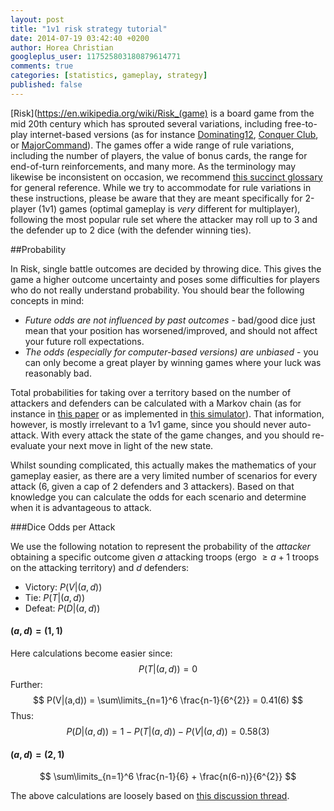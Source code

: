 ```yaml
---
layout: post
title: "1v1 risk strategy tutorial"
date: 2014-07-19 03:42:40 +0200
author: Horea Christian
googleplus_user: 117525803180879614771
comments: true
categories: [statistics, gameplay, strategy]
published: false
---
```


[Risk](https://en.wikipedia.org/wiki/Risk_(game) is a board game from the mid 20th century which has sprouted several variations, including free-to-play internet-based versions (as for instance [Dominating12](), [Conquer Club](http://www.conquerclub.com/), or [MajorCommand](http://www.majorcommand.com/)).
The games offer a wide range of rule variations, including the number of players, the value of bonus cards, the range for end-of-turn reinforcements, and many more.
As the terminology may likewise be inconsistent on occasion, we recommend [this succinct glossary](http://www.dominating12.com/?cmd=tutorial&act=glossary) for general reference. 
While we try to accommodate for rule variations in these instructions, please be aware that they are meant specifically for 2-player (1v1) games (optimal gameplay is *very* different for multiplayer), following the most popular rule set where the attacker may roll up to 3 and the defender up to 2 dice (with the defender winning ties).

<!-- more -->

##Probability

In Risk, single battle outcomes are decided by throwing dice.
This gives the game a higher outcome uncertainty and poses some difficulties for players who do not really understand probability.
You should bear the following concepts in mind:

* *Future odds are not influenced by past outcomes* - bad/good dice just mean that your position has worsened/improved, and should not affect your future roll expectations.
* *The odds (especially for computer-based versions) are unbiased* - you can only become a great player by winning games where your luck was reasonably bad.

Total probabilities for taking over a territory based on the number of attackers and defenders can be calculated with a Markov chain (as for instance in [this paper](http://www4.stat.ncsu.edu/~jaosborn/research/RISK.pdf) or as implemented in [this simulator](http://riskodds.com/index.php)).
That information, however, is mostly irrelevant to a 1v1 game, since you should never auto-attack.
With every attack the state of the game changes, and you should re-evaluate your next move in light of the new state.

Whilst sounding complicated, this actually makes the mathematics of your gameplay easier, as there are a very limited number of scenarios for every attack (6, given a cap of 2 defenders and 3 attackers).
Based on that knowledge you can calculate the odds for each scenario and determine when it is advantageous to attack.

###Dice Odds per Attack 

We use the following notation to represent the probability of the *attacker* obtaining a specific outcome given $a$ attacking troops (ergo $\geq a+1$ troops on the attacking territory) and $d$ defenders:

* Victory: $P(V|(a,d))$
* Tie: $P(T|(a,d))$
* Defeat: $P(D|(a,d))$

#### $(a,d) = (1,1)$

Here calculations become easier since:
$$
P(T|(a,d)) = 0
$$
Further: 
$$
P(V|(a,d)) = \sum\limits_{n=1}^6 \frac{n-1}{6^{2}} = 0.41(6)
$$
Thus:
$$
P(D|(a,d)) = 1 - P(T|(a,d)) - P(V|(a,d)) = 0.58(3)
$$

#### $(a,d) = (2,1)$

$$
\sum\limits_{n=1}^6 \frac{n-1}{6} + \frac{n(6-n)}{6^{2}}
$$

The above calculations are loosely based on [this discussion thread](http://math.stackexchange.com/a/874291/109086). 
